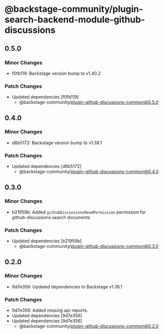 # @backstage-community/plugin-search-backend-module-github-discussions

## 0.5.0

### Minor Changes

- f0fb119: Backstage version bump to v1.40.2

### Patch Changes

- Updated dependencies [f0fb119]
  - @backstage-community/plugin-github-discussions-common@0.5.0

## 0.4.0

### Minor Changes

- d6b5172: Backstage version bump to v1.38.1

### Patch Changes

- Updated dependencies [d6b5172]
  - @backstage-community/plugin-github-discussions-common@0.4.0

## 0.3.0

### Minor Changes

- b21959b: Added `githubDiscussionsReadPermission` permission for github-discussions search documents

### Patch Changes

- Updated dependencies [b21959b]
  - @backstage-community/plugin-github-discussions-common@0.3.0

## 0.2.0

### Minor Changes

- 9d7e356: Updated dependencies to Backstage v1.36.1

### Patch Changes

- 9d7e356: Added missing api-reports.
- Updated dependencies [9d7e356]
- Updated dependencies [9d7e356]
  - @backstage-community/plugin-github-discussions-common@0.2.0
